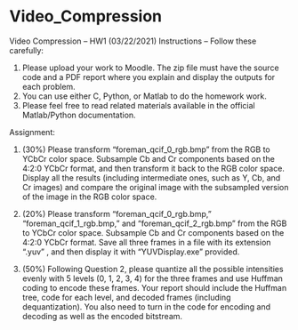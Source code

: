 # Video_Compression
Video Compression – HW1 (03/22/2021)
Instructions – Follow these carefully:

1.	Please upload your work to Moodle. The zip file must have the source code and a PDF report where you explain and display the outputs for each problem.  
2.	You can use either C, Python, or Matlab to do the homework work.
3.	Please feel free to read related materials available in the official Matlab/Python documentation.

Assignment:

1.	(30%) Please transform “foreman_qcif_0_rgb.bmp”  from the RGB to YCbCr color space. Subsample Cb and Cr components based on the 4:2:0 YCbCr format, and then transform it back to the RGB color space.
Display all the results (including intermediate ones, such as Y, Cb, and Cr images) and compare the original image with the subsampled version of the image in the RGB color space.


2.	(20%) Please transform “foreman_qcif_0_rgb.bmp,” “foreman_qcif_1_rgb.bmp,” and “foreman_qcif_2_rgb.bmp” from the RGB to YCbCr color space. Subsample Cb and Cr components based on the 4:2:0 YCbCr format. Save all three frames in a file with its extension “.yuv” , and then display it with “YUVDisplay.exe” provided. 



3.	(50%) Following Question 2, please quantize all the possible intensities evenly with 5 levels (0, 1, 2, 3, 4) for the three frames and use Huffman coding to encode these frames. Your report should include the Huffman tree, code for each level, and decoded frames (including dequantization). You also need to turn in the code for encoding and decoding as well as the encoded bitstream.  
